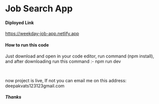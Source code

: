 # Job Search App

<h4>Diployed Link</h4>
<a href='https://weekday-job-app.netlify.app/'>https://weekday-job-app.netlify.app</a>

<h4>How to run this code</h4>
<p>Just download and open in your code editor, run command (npm install), and after downloading run this command :- npm run dev</p>
<br/>
<p>now project is live, If not you can email me on this address: deepakvats123123gmail.com</p>

<h5>Thanks</h5>